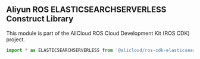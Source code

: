 ## Aliyun ROS ELASTICSEARCHSERVERLESS Construct Library

This module is part of the AliCloud ROS Cloud Development Kit (ROS CDK) project.

```ts
import * as ELASTICSEARCHSERVERLESS from '@alicloud/ros-cdk-elasticsearchserverless';
```